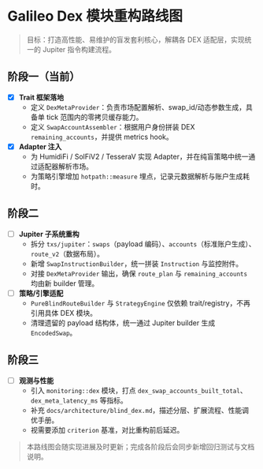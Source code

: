 # Galileo Dex 模块重构路线图

> 目标：打造高性能、易维护的盲发套利核心，解耦各 DEX 适配层，实现统一的 Jupiter 指令构建流程。

## 阶段一（当前）

- [x] **Trait 框架落地**
  - 定义 `DexMetaProvider`：负责市场配置解析、swap_id/动态参数生成，具备单 tick 范围内的零拷贝缓存能力。
  - 定义 `SwapAccountAssembler`：根据用户身份拼装 DEX `remaining_accounts`，并提供 metrics hook。
- [x] **Adapter 注入**
  - 为 HumidiFi / SolFiV2 / TesseraV 实现 Adapter，并在纯盲策略中统一通过适配器解析市场。
  - 为策略引擎增加 `hotpath::measure` 埋点，记录元数据解析与账户生成耗时。

## 阶段二

- [ ] **Jupiter 子系统重构**
  - 拆分 `txs/jupiter`：`swaps`（payload 编码）、`accounts`（标准账户生成）、`route_v2`（数据布局）。
  - 新增 `SwapInstructionBuilder`，统一拼装 `Instruction` 与监控附件。
  - 对接 `DexMetaProvider` 输出，确保 `route_plan` 与 `remaining_accounts` 均由新 builder 管理。
- [ ] **策略/引擎适配**
  - `PureBlindRouteBuilder` 与 `StrategyEngine` 仅依赖 trait/registry，不再引用具体 DEX 模块。
  - 清理遗留的 payload 结构体，统一通过 Jupiter builder 生成 `EncodedSwap`。

## 阶段三

- [ ] **观测与性能**
  - 引入 `monitoring::dex` 模块，打点 `dex_swap_accounts_built_total`、`dex_meta_latency_ms` 等指标。
  - 补充 `docs/architecture/blind_dex.md`，描述分层、扩展流程、性能调优手册。
  - 视需要添加 `criterion` 基准，对比重构前后延迟。

> 本路线图会随实现进展及时更新；完成各阶段后会同步新增回归测试与文档说明。
